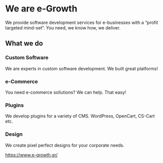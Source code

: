 # We are e-Growth

We provide software development services for e-businesses
with a “profit targeted mind-set“. You need, we know how, we deliver.

## What we do
### Custom Software
We are experts in custom software development. We built great platforms!
### e-Commerce
You need e-commerce sollutions?
We can help. That easy!
### Plugins
We develop plugins for a variety of CMS. WordPress, OpenCart, CS-Cart etc.
### Design
We create pixel perfect designs for your corporate needs.


https://www.e-growth.gr/
